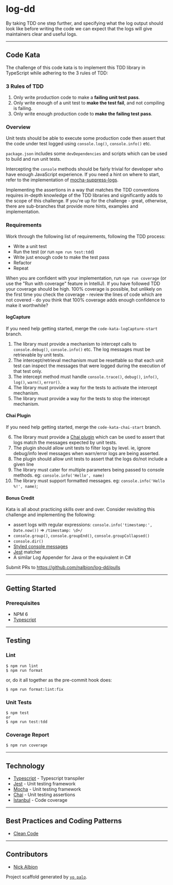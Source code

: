 # log-dd

By taking TDD one step further, and specifying what the log output should look like
before writing the code we can expect that the logs will give maintainers clear and useful logs.

---
## **Code Kata**

The challenge of this code kata is to implement this TDD library in TypeScript while adhering to the 3 rules of TDD:

### 3 Rules of TDD
1. Only write production code to make a **failing unit test pass**.
2. Only write enough of a unit test to **make the test fail**, and not compiling is failing.
3. Only write enough production code to **make the failing test pass**.

### Overview
Unit tests should be able to execute some production code then assert that the code under test logged
using `console.log()`, `console.info()` etc.

`package.json` includes some `devDependencies` and scripts which can be used to build and run unit tests.

Intercepting the `console` methods should be fairly trivial for developer who have enough JavaScript experience.
If you need a hint on where to start, refer to the implementation of [mocha-suppress-logs](https://github.com/AleG94/mocha-suppress-logs).

Implementing the assertions in a way that matches the TDD conventions requires in-depth knowledge of the TDD libraries
and significantly adds to the scope of this challenge. If you're up for the challenge - great, otherwise, there are
sub-branches that provide more hints, examples and implementation.

### Requirements
Work through the following list of requirements, following the TDD process:
- Write a unit test
- Run the test (or run `npm run test:tdd`)
- Write just enough code to make the test pass
- Refactor
- Repeat

When you are confident with your implementation, run `npm run coverage` (or use the "Run with coverage" feature in IntelliJ).
If you have followed TDD your coverage should be high. 100% coverage is possible, but unlikely on the first time you
check the coverage - review the lines of code which are not covered - do you think that 100% coverage adds enough confidence
to make it worthwhile?

#### logCapture
If you need help getting started, merge the `code-kata-logCapture-start` branch.

1. The library must provide a mechanism to intercept calls to `console.debug()`, `console.info()` etc.
The log messages must be retrievable by unit tests.
2. The intercept/retrieval mechanism must be resettable so that each unit test can inspect the messages that were logged
during the execution of that test only.
3. The intercept method must handle `console.trace()`, `debug()`, `info()`, `log()`, `warn()`, `error()`.
4. The library must provide a way for the tests to activate the intercept mechanism.
5. The library must provide a way for the tests to stop the intercept mechanism.

#### Chai Plugin
If you need help getting started, merge the `code-kata-chai-start` branch.

6. The library must provide a [Chai plugin](https://www.chaijs.com/api/plugins/) which can be used to assert that
logs match the messages expected by unit tests.
7. The plugin should allow unit tests to filter logs by level. ie, ignore debug/info level messages when warn/error logs
are being asserted.
8. The plugin should allow unit tests to assert that the logs do/not include a given line
9. The library must cater for multiple parameters being passed to console methods. eg: `console.info('Hello', name)`
10. The library must support formatted messages. eg: `console.info('Hello %!', name)`;

#### Bonus Credit
Kata is all about practicing skills over and over. Consider revisiting this challenge and implementing the following:

- assert logs with regular expressions: `console.info('timestamp:', Date.now())` => `/timestamp: \d+/`
- `console.group()`, `console.groupEnd()`, `console.groupCollapsed()`
- `console.dir()`
- [Styled console messages](https://developer.chrome.com/docs/devtools/console/format-style/#style-console-messages)
- [Jest](https://jestjs.io/docs/api) matcher
- A similar Log Appender for Java or the equivalent in C#

Submit PRs to https://github.com/nalbion/log-dd/pulls

___
## **Getting Started**

### Prerequisites

- NPM 6
- [Typescript](https://www.typescriptlang.org/)

---
## **Testing**
### Lint
    $ npm run lint
    $ npm run format

or, do it all together as the pre-commit hook does:

    $ npm run format:lint:fix

### Unit Tests
    $ npm test
    or
    $ npm run test:tdd

### Coverage Report
    $ npm run coverage

___
## Technology
- [Typescript](https://www.typescriptlang.org) - Typescript transpiler
- [Jest](https://jestjs.io/) - Unit testing framework
- [Mocha](https://github.com/mochajs/mocha) - Unit testing framework
- [Chai](https://github.com/chaijs/chai) - Unit testing assertions
- [Istanbul](https://istanbul.js.org) - Code coverage

___
## Best Practices and Coding Patterns
- [Clean Code](https://gist.github.com/wojteklu/73c6914cc446146b8b533c0988cf8d29)

___
## **Contributors**
- [Nick Albion](nalbion@palo-it.com)

Project scaffold generated by [`yo palo`](https://github.com/Palo-IT-Australia/generator-palo).
